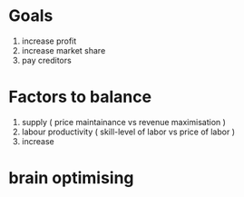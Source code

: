 # Goals
1. increase profit
2. increase market share
3. pay creditors

# Factors to balance
1. supply ( price maintainance vs revenue maximisation )
2. labour productivity ( skill-level of labor vs price of labor )
3. increase 

# brain optimising

